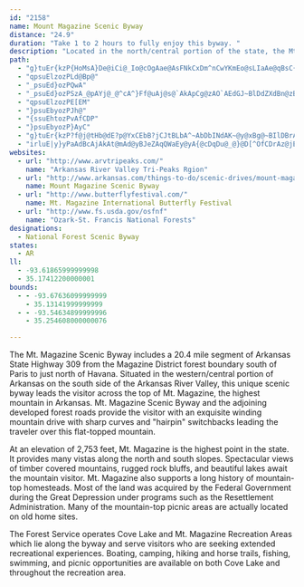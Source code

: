 ```yaml
---
id: "2158"
name: Mount Magazine Scenic Byway
distance: "24.9"
duration: "Take 1 to 2 hours to fully enjoy this byway. "
description: "Located in the north/central portion of the state, the Mt. Magazine Scenic Byway includes a 20.4 mile segment of Arkansas State Highway 309 from the Magazine District forest boundary south of Paris to just north of Havana."
path:
  - "g}tuEr{kzP{HoMsA}De@iCi@_Io@cOgAae@AsFNkCxDm^nCwYKmEo@sLIaAe@qBsC{KyAoMg@wCa@oAqG{IgAY[Fq@d@SXSjAOhOOdBiBnLOtBMxHKrAeO|q@w@jCiBxDUz@Ev@Dx@nAnFVdB@rAEdAc@pBoD~Km@~BEbAJzBAdAk@tECr@T`G]bB{AbEGp@?xA`@`MtA`GBp@I`AUj@i@p@uDfCq@z@c@~Au@fJYjAs@rAk@l@mAl@u@PkDRoA`@iAv@o@~@iBrEuNda@qB`F{C`FgH~JiBbCy@p@gBv@cBLoeA}@aZHeAKsBeAqLcLmDkCgAQeDj@i@?mAk@aC}BaAi@sAMcF@_Bb@s@x@c@jAg@tCa@jA{@fAkCrAsDfDiAr@kNbDiBz@cDdCy@fCYf@o@^i@Di@Gu@]eAu@m@cAYsBMoFHwALaAx@aDPeCBaEWeBa@y@c@a@cIeGe@Qi@PeIxLy@`BiAxDy@hGe@pByBbEmAbBoAlAqClBgn@ha@oAlAi@fA[zAMvAs@pw@IdB_@~AoD`LcAhGmBdGkA~BcD`Do@tAgB`ROl@]|@iH`I}@zAQrA?xIM`AoAdFeAfJC~Aj@hNBrB_@~Ae@r@}@f@iAJ"
  - "qpsuElzozPLd@Bp@"
  - "_psuEd}ozPQwA"
  - "_psuEd}ozPSzA_@pAYj@_@^cA^}Ff@uAj@s@`AkApCg@zAO`AEdGJ~BlDdZXdBn@zBt@xBf@h@h@HnCDr@LtDbBnB^`BFbBEb@[Nq@h@uIEs@g@}AEs@D_@r@_CNaA@uF`@wHIuHNgB@oDKwBS_A[y@w@kAa@[wBw@iE_A_A{A"
  - "qpsuElzozPE[EM"
  - "}psuEbyozPJh@"
  - "{ssuEhtozPvAfCDP"
  - "}psuEbyozP}AyC"
  - "g}tuEr{kzP?f@j@tHb@dE?p@YxCEbB?jCJtBLbA^~AbDbINdAK~@y@xBg@~BIlDBrANdB\\`Bj@xAx@l@zIjCh@l@bDfIt@lAd@R|BXr@V|BlCT~@MrFFrAf@xA"
  - "irluE|y}yPaAdBcAjAkAt@mAd@yBJeZAqQWaEy@yA{@cDqDu@_@}@D[^OfCDrAz@jEYrAkAfBDjAh@xArBfCb@~A?zBS~CuAfIJzCK~AY~Bs@jA]~@iAtFq@lAqDrKiE`Hi@l@i@PcB@wCaBqAKmAl@iD~Do@d@i@Ji@CcCeBi@D_@b@Ml@B`@bBpJRlCm@`\\IdAYbBk@tA{@l@uF|AcDhAo@nAm@bEeA~BqDpFyBnBUfAY~DAzEZjCnBzIDl@E|@[x@_@`@iPzJw@|@_@lAEr@BdEOz@}ArDOdAIrATrArBzEv@xBhAxDHr@SjDr@hFOjCOrLTfHd@hIDdGApL[rGJjCG`AQX]DYKQUIc@_B}So@kFi@gD}@cEm@eEa@mEYaBiC_HwDiQ_AmBy@EMJKZ?r@hBdIb@fDbB|XdAzMKxGy@rTc@hDy@zCeAzCoN~\\sBxC{EbDo@`AW~@mAnIIfBBdATrArBlKH`AIvAYd@o@ZwIYsASiSmHiAm@cA_A_CaD"
websites:
  - url: "http://www.arvtripeaks.com/"
    name: "Arkansas River Valley Tri-Peaks Rgion"
  - url: "http://www.arkansas.com/things-to-do/scenic-drives/mount-magazine.aspx"
    name: Mount Magazine Scenic Byway
  - url: "http://www.butterflyfestival.com/"
    name: Mt. Magazine International Butterfly Festival
  - url: "http://www.fs.usda.gov/osfnf"
    name: "Ozark-St. Francis National Forests"
designations:
  - National Forest Scenic Byway
states:
  - AR
ll:
  - -93.61865999999998
  - 35.17412200000001
bounds:
  - - -93.67636099999999
    - 35.13141999999999
  - - -93.54634899999996
    - 35.254608000000076

---
```


<p>The Mt. Magazine Scenic Byway includes a 20.4 mile segment of Arkansas State Highway 309 from the Magazine District forest boundary south of Paris to just north of Havana. Situated in the western/central portion of Arkansas on the south side of the Arkansas River Valley, this unique scenic byway leads the visitor across the top of Mt. Magazine, the highest mountain in Arkansas. Mt. Magazine Scenic Byway and the adjoining developed forest roads provide the visitor with an exquisite winding mountain drive with sharp curves and "hairpin" switchbacks leading the traveler over this flat-topped mountain.</p>

<p>At an elevation of 2,753 feet, Mt. Magazine is the highest point in the state. It provides many vistas along the north and south slopes. Spectacular views of timber covered mountains, rugged rock bluffs, and beautiful lakes await the mountain visitor. Mt. Magazine also supports a long history of mountain-top homesteads. Most of the land was acquired by the Federal Government during the Great Depression under programs such as the Resettlement Administration. Many of the mountain-top picnic areas are actually located on old home sites.</p>

<p>The Forest Service operates Cove Lake and Mt. Magazine Recreation Areas which lie along the byway and serve visitors who are seeking extended recreational experiences. Boating, camping, hiking and horse trails, fishing, swimming, and picnic opportunities are available on both Cove Lake and throughout the recreation area.</p>
